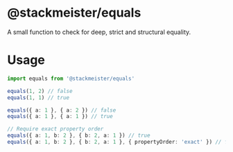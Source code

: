 @stackmeister/equals
========================

A small function to check for deep, strict and structural equality.

Usage
=====

```ts
import equals from '@stackmeister/equals'

equals(1, 2) // false
equals(1, 1) // true

equals({ a: 1 }, { a: 2 }) // false
equals({ a: 1 }, { a: 1 }) // true

// Require exact property order
equals({ a: 1, b: 2 }, { b: 2, a: 1 }) // true
equals({ a: 1, b: 2 }, { b: 2, a: 1 }, { propertyOrder: 'exact' }) // false
```
